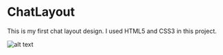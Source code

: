 # ChatLayout
 This is my first chat layout design. I used HTML5 and CSS3 in this project.
 
 ![alt text](https://prnt.sc/10a98bz)
